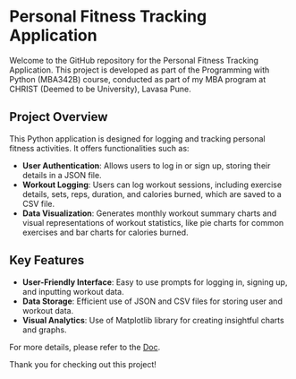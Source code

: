 # Personal Fitness Tracking Application

Welcome to the GitHub repository for the Personal Fitness Tracking Application. This project is developed as part of the Programming with Python (MBA342B) course, conducted as part of my MBA program at CHRIST (Deemed to be University), Lavasa Pune.

## Project Overview
This Python application is designed for logging and tracking personal fitness activities. It offers functionalities such as:
- **User Authentication**: Allows users to log in or sign up, storing their details in a JSON file.
- **Workout Logging**: Users can log workout sessions, including exercise details, sets, reps, duration, and calories burned, which are saved to a CSV file.
- **Data Visualization**: Generates monthly workout summary charts and visual representations of workout statistics, like pie charts for common exercises and bar charts for calories burned.

## Key Features
- **User-Friendly Interface**: Easy to use prompts for logging in, signing up, and inputting workout data.
- **Data Storage**: Efficient use of JSON and CSV files for storing user and workout data.
- **Visual Analytics**: Use of Matplotlib library for creating insightful charts and graphs.

For more details, please refer to the [Doc](<your-document-link>).

Thank you for checking out this project!
